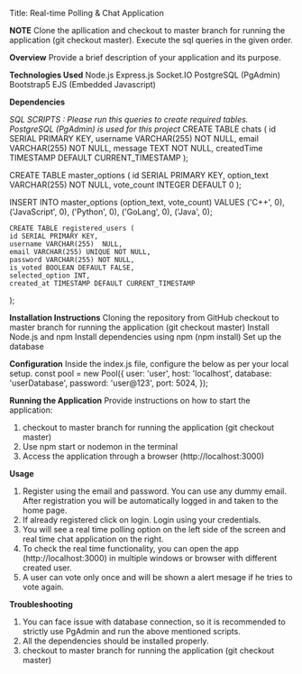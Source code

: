 Title: Real-time Polling & Chat Application

**NOTE** 
Clone the apllication and checkout to master branch for running the application (git checkout master).
Execute the sql queries in the given order.


**Overview**
Provide a brief description of your application and its purpose.

**Technologies Used**
Node.js
Express.js
Socket.IO
PostgreSQL (PgAdmin)
Bootstrap5
EJS (Embedded Javascript)

**Dependencies**

_SQL SCRIPTS : Please run this queries to create required tables. PostgreSQL (PgAdmin) is used for this project_
CREATE TABLE chats (
    id SERIAL PRIMARY KEY,
    username VARCHAR(255) NOT NULL,
    email VARCHAR(255) NOT NULL,
    message TEXT NOT NULL,
    createdTime TIMESTAMP DEFAULT CURRENT_TIMESTAMP
);


CREATE TABLE master_options (
    id SERIAL PRIMARY KEY,
    option_text VARCHAR(255) NOT NULL,
    vote_count INTEGER DEFAULT 0
);

INSERT INTO master_options (option_text, vote_count)
VALUES 
    ('C++', 0),
    ('JavaScript', 0),
    ('Python', 0),
    ('GoLang', 0),
    ('Java', 0);

    CREATE TABLE registered_users (
    id SERIAL PRIMARY KEY,
    username VARCHAR(255)  NULL,
    email VARCHAR(255) UNIQUE NOT NULL,
    password VARCHAR(255) NOT NULL,
    is_voted BOOLEAN DEFAULT FALSE,
    selected_option INT,
    created_at TIMESTAMP DEFAULT CURRENT_TIMESTAMP
);



**Installation Instructions**
Cloning the repository from GitHub
checkout to master branch for running the application (git checkout master)
Install Node.js and npm
Install dependencies using npm (npm install)
Set up the database

**Configuration**
Inside the index.js file, configure the below as per your local setup.
const pool = new Pool({
    user: 'user',
    host: 'localhost',
    database: 'userDatabase',
    password: 'user@123',
    port: 5024,
});

**Running the Application**
Provide instructions on how to start the application:
1) checkout to master branch for running the application (git checkout master)
2) Use npm start or nodemon in the terminal
3) Access the application through a browser (http://localhost:3000)

**Usage**

1) Register using the email and password. You can use any dummy email. After registration you will be automatically logged in and taken to the home page.
2) If already registered click on login. Login using your credentials.
3) You will see a real time polling option on the left side of the screen and real time chat application on the right.
4) To check the real time functionality, you can open the app (http://localhost:3000) in multiple windows or browser with different created user.
5) A user can vote only once and will be shown a alert mesage if he tries to vote again.

**Troubleshooting**
1) You can face issue with database connection, so it is recommended to strictly use PgAdmin and run the above mentioned scripts.
2) All the dependencies should be installed properly.
3) checkout to master branch for running the application (git checkout master)
